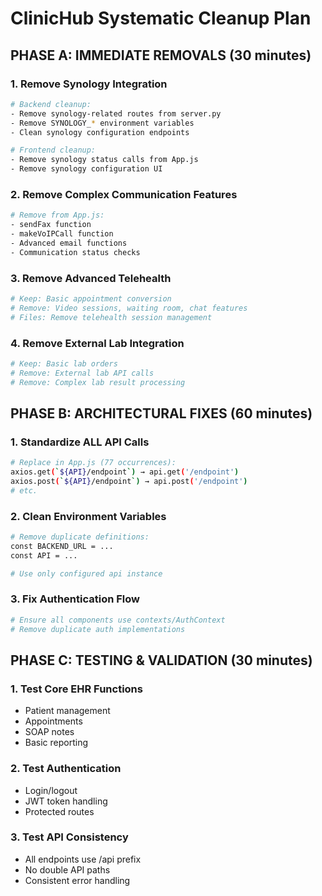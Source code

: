 # ClinicHub Systematic Cleanup Plan

## PHASE A: IMMEDIATE REMOVALS (30 minutes)

### 1. Remove Synology Integration
```bash
# Backend cleanup:
- Remove synology-related routes from server.py
- Remove SYNOLOGY_* environment variables
- Clean synology configuration endpoints

# Frontend cleanup:
- Remove synology status calls from App.js
- Remove synology configuration UI
```

### 2. Remove Complex Communication Features
```bash
# Remove from App.js:
- sendFax function
- makeVoIPCall function  
- Advanced email functions
- Communication status checks
```

### 3. Remove Advanced Telehealth
```bash
# Keep: Basic appointment conversion
# Remove: Video sessions, waiting room, chat features
# Files: Remove telehealth session management
```

### 4. Remove External Lab Integration
```bash
# Keep: Basic lab orders
# Remove: External lab API calls
# Remove: Complex lab result processing
```

## PHASE B: ARCHITECTURAL FIXES (60 minutes)

### 1. Standardize ALL API Calls
```bash
# Replace in App.js (77 occurrences):
axios.get(`${API}/endpoint`) → api.get('/endpoint')
axios.post(`${API}/endpoint`) → api.post('/endpoint')
# etc.
```

### 2. Clean Environment Variables
```bash
# Remove duplicate definitions:
const BACKEND_URL = ...
const API = ...

# Use only configured api instance
```

### 3. Fix Authentication Flow
```bash
# Ensure all components use contexts/AuthContext
# Remove duplicate auth implementations
```

## PHASE C: TESTING & VALIDATION (30 minutes)

### 1. Test Core EHR Functions
- Patient management
- Appointments  
- SOAP notes
- Basic reporting

### 2. Test Authentication
- Login/logout
- JWT token handling
- Protected routes

### 3. Test API Consistency
- All endpoints use /api prefix
- No double API paths
- Consistent error handling